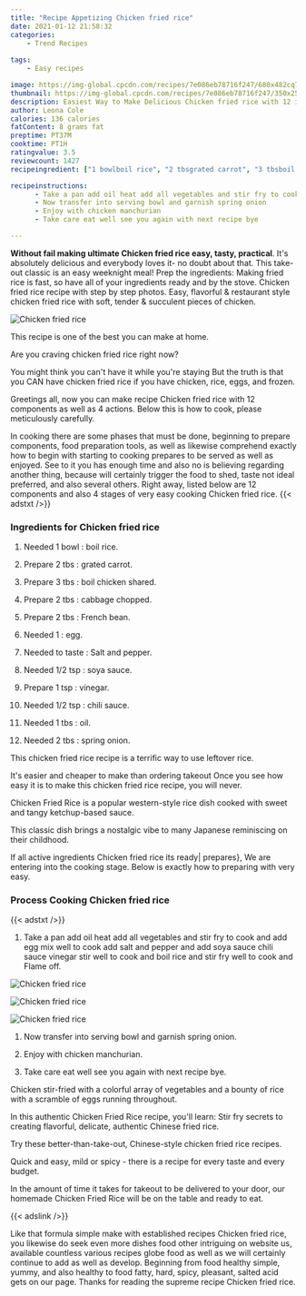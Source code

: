 ```yaml
---
title: "Recipe Appetizing Chicken fried rice"
date: 2021-01-12 21:58:32
categories:
    - Trend Recipes
    
tags:
    - Easy recipes

image: https://img-global.cpcdn.com/recipes/7e086eb78716f247/680x482cq70/chicken-fried-rice-recipe-main-photo.jpg
thumbnail: https://img-global.cpcdn.com/recipes/7e086eb78716f247/350x250cq70/chicken-fried-rice-recipe-main-photo.jpg
description: Easiest Way to Make Delicious Chicken fried rice with 12 ingredients and 4 stages of easy cooking.
author: Leona Cole
calories: 136 calories
fatContent: 8 grams fat
preptime: PT37M
cooktime: PT1H
ratingvalue: 3.5
reviewcount: 1427
recipeingredient: ["1 bowlboil rice", "2 tbsgrated carrot", "3 tbsboil chicken shared", "2 tbscabbage chopped", "2 tbsFrench bean", "1egg", "to tasteSalt and pepper", "1/2 tspsoya sauce", "1 tspvinegar", "1/2 tspchili sauce", "1 tbsoil", "2 tbsspring onion"]

recipeinstructions: 
      - Take a pan add oil heat add all vegetables and stir fry to cook and add egg mix well to cook add salt and pepper and add soya sauce chili sauce vinegar stir well to cook and boil rice and stir fry well to cook and Flame off 
      - Now transfer into serving bowl and garnish spring onion 
      - Enjoy with chicken manchurian 
      - Take care eat well see you again with next recipe bye

---
```




**Without fail making ultimate Chicken fried rice easy, tasty, practical**. It&#39;s absolutely delicious and everybody loves it- no doubt about that. This take-out classic is an easy weeknight meal! Prep the ingredients: Making fried rice is fast, so have all of your ingredients ready and by the stove. Chicken fried rice recipe with step by step photos. Easy, flavorful &amp; restaurant style chicken fried rice with soft, tender &amp; succulent pieces of chicken.


![Chicken fried rice](https://img-global.cpcdn.com/recipes/7e086eb78716f247/680x482cq70/chicken-fried-rice-recipe-main-photo.jpg "Chicken fried rice")



This recipe is one of the best you can make at home.

Are you craving chicken fried rice right now?

You might think you can&#39;t have it while you&#39;re staying But the truth is that you CAN have chicken fried rice if you have chicken, rice, eggs, and frozen.


Greetings all, now you can make recipe Chicken fried rice with 12 components as well as 4 actions. Below this is how to cook, please meticulously carefully.

In cooking there are some phases that must be done, beginning to prepare components, food preparation tools, as well as likewise comprehend exactly how to begin with starting to cooking prepares to be served as well as enjoyed. See to it you has enough time and also no is believing regarding another thing, because will certainly trigger the food to shed, taste not ideal preferred, and also several others. Right away, listed below are 12 components and also 4 stages of very easy cooking Chicken fried rice.
{{< adstxt />}}

### Ingredients for Chicken fried rice


1. Needed 1 bowl : boil rice.

1. Prepare 2 tbs : grated carrot.

1. Prepare 3 tbs : boil chicken shared.

1. Prepare 2 tbs : cabbage chopped.

1. Prepare 2 tbs : French bean.

1. Needed 1 : egg.

1. Needed to taste : Salt and pepper.

1. Needed 1/2 tsp : soya sauce.

1. Prepare 1 tsp : vinegar.

1. Needed 1/2 tsp : chili sauce.

1. Needed 1 tbs : oil.

1. Needed 2 tbs : spring onion.


This chicken fried rice recipe is a terrific way to use leftover rice.

It&#39;s easier and cheaper to make than ordering takeout Once you see how easy it is to make this chicken fried rice recipe, you will never.

Chicken Fried Rice is a popular western-style rice dish cooked with sweet and tangy ketchup-based sauce.

This classic dish brings a nostalgic vibe to many Japanese reminiscing on their childhood.


If all active ingredients Chicken fried rice its ready| prepares}, We are entering into the cooking stage. Below is exactly how to preparing with very easy.

### Process Cooking Chicken fried rice

{{< adstxt />}}


1. Take a pan add oil heat add all vegetables and stir fry to cook and add egg mix well to cook add salt and pepper and add soya sauce chili sauce vinegar stir well to cook and boil rice and stir fry well to cook and Flame off.



![Chicken fried rice](https://img-global.cpcdn.com/steps/1d87e38828c3dde9/160x128cq70/chicken-fried-rice-recipe-step-1-photo.jpg" "Chicken fried rice")

![Chicken fried rice](https://img-global.cpcdn.com/steps/5595e8131d4679dd/160x128cq70/chicken-fried-rice-recipe-step-1-photo.jpg" "Chicken fried rice")

![Chicken fried rice](https://img-global.cpcdn.com/steps/71bfd61331a27438/160x128cq70/chicken-fried-rice-recipe-step-1-photo.jpg" "Chicken fried rice")



1. Now transfer into serving bowl and garnish spring onion.



1. Enjoy with chicken manchurian.



1. Take care eat well see you again with next recipe bye.




Chicken stir-fried with a colorful array of vegetables and a bounty of rice with a scramble of eggs running throughout.

In this authentic Chicken Fried Rice recipe, you&#39;ll learn: Stir fry secrets to creating flavorful, delicate, authentic Chinese fried rice.

Try these better-than-take-out, Chinese-style chicken fried rice recipes.

Quick and easy, mild or spicy - there is a recipe for every taste and every budget.

In the amount of time it takes for takeout to be delivered to your door, our homemade Chicken Fried Rice will be on the table and ready to eat.


{{< adslink />}}

Like that formula simple make with established recipes Chicken fried rice, you likewise do seek even more dishes food other intriguing on website us, available countless various recipes globe food as well as we will certainly continue to add as well as develop. Beginning from food healthy simple, yummy, and also healthy to food fatty, hard, spicy, pleasant, salted acid gets on our page. Thanks for reading the supreme recipe Chicken fried rice.
